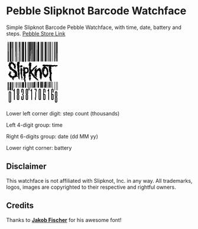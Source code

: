 # Pebble Slipknot Barcode Watchface
Simple Slipknot Barcode Pebble Watchface, with time, date, battery and steps.
[Pebble Store Link](https://apps.getpebble.com/applications/576429bb2946d7b5e30000ae)

![alt tag](https://raw.githubusercontent.com/Gia90/PebbleSlipknotBarcode/master/preview.png)

Lower left corner digit: step count (thousands)

Left 4-digit group: time

Right 6-digits group: date (dd MM yy)

Lower right corner: battery

## Disclaimer

This watchface is not affiliated with Slipknot, Inc. in any way.
All trademarks, logos, images are copyrighted to their respective and rightful owners.

## Credits

Thanks to **[Jakob Fischer](http://www.pizzadude.dk)** for his awesome font!
